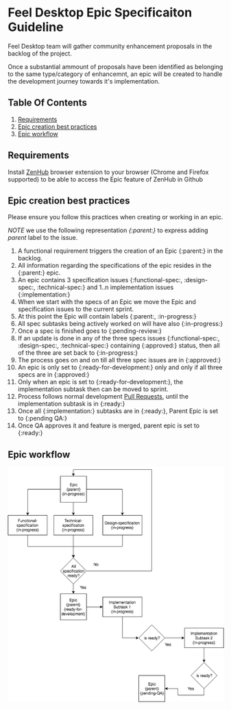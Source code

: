 # Feel Desktop Epic Specificaiton Guideline

Feel Desktop team will gather community enhancement proposals in the backlog of the project. 

Once a substantial ammount of proposals have been identified as belonging to the same type/category of enhancemnt, an epic will be created to handle the development journey towards it's implementation. 

## Table Of Contents

1. [Requirements](#requirements)
1. [Epic creation best practices](#epic-creation-best-practices)
1. [Epic workflow](#epic-workflow)


## Requirements
Install [ZenHub](https://www.zenhub.com/) browser extension to your browser (Chrome and Firefox supported) to be able to access the Epic feature of ZenHub in Github

## Epic creation best practices

Please ensure you follow this practices when creating or working in an epic. 

_NOTE_ we use the following representation *{:parent:}* to express adding *parent* label to the issue.

1. A functional requirement triggers the creation of an Epic {:parent:} in the backlog. 
1. All information regarding the specifications of the epic resides in the {:parent:} epic.
1. An epic contains 3 specification issues {:functional-spec:, :design-spec:, :technical-spec:} and 1..n implementation issues {:implementation:}
1. When we start with the specs of an Epic we move the Epic and specification issues to the current sprint.
1. At this point the Epic will contain labels {:parent:, :in-progress:}
1. All spec subtasks being actively worked on will have also {:in-progress:}
1. Once a spec is finished goes to {:pending-review:}
1. If an update is done in any of the three specs issues {:functional-spec:, :design-spec:, :technical-spec:} containing {:approved:} status, then all of the three are set back to {:in-progress:}
1. The process goes on and on till all three spec issues are in {:approved:}
1. An epic is only set to {:ready-for-development:} only and only if all three specs are in {:approved:}
1. Only when an epic is set to {:ready-for-development:}, the implementation subtask then can be moved to sprint.
1. Process follows normal development [Pull Requests](PR_GUIDE.md), until the implementation subtask is in {:ready:} 
1. Once all {:implementation:} subtasks are in {:ready:}, Parent Epic is set to {:pending QA:}
1. Once QA approves it and feature is merged, parent epic is set to {:ready:}

## Epic workflow
![Epic workflow](./assets/Epic-workflow.png?raw=true "Epic workflow")
